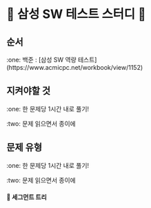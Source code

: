 # :pencil: 삼성 SW 테스트 스터디 :pencil:

## 순서
<p> :one: 백준 : [삼성 SW 역량 테스트](https://www.acmicpc.net/workbook/view/1152) </p>

## 지켜야할 것
<p> :one: 한 문제당 1시간 내로 풀기! </p>
<p> :two: 문제 읽으면서 종이에 </p>

## 문제 유형
<p> :one: 한 문제당 1시간 내로 풀기! </p>
<p> :two: 문제 읽으면서 종이에 </p>

#### :open_file_folder:  세그먼트 트리<br/> 
